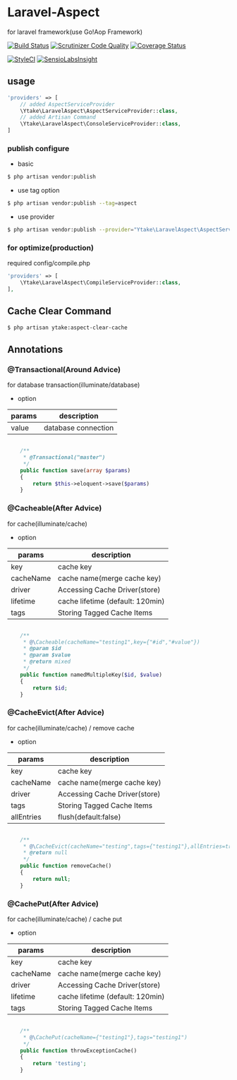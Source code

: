# Laravel-Aspect
for laravel framework(use Go!Aop Framework)

[![Build Status](https://travis-ci.org/ytake/Laravel-Aspect.svg?branch=develop)](https://travis-ci.org/ytake/Laravel-Aspect)
[![Scrutinizer Code Quality](https://scrutinizer-ci.com/g/ytake/Laravel-Aspect/badges/quality-score.png?b=develop)](https://scrutinizer-ci.com/g/ytake/Laravel-Aspect/?branch=develop)
[![Coverage Status](https://coveralls.io/repos/ytake/Laravel-Aspect/badge.svg?branch=develop&service=github)](https://coveralls.io/github/ytake/Laravel-Aspect?branch=develop)

[![StyleCI](https://styleci.io/repos/40900709/shield)](https://styleci.io/repos/40900709)
[![SensioLabsInsight](https://insight.sensiolabs.com/projects/70dace68-fe04-4039-aeb4-47a64c6acca3/mini.png)](https://insight.sensiolabs.com/projects/70dace68-fe04-4039-aeb4-47a64c6acca3)

## usage

```php
'providers' => [
    // added AspectServiceProvider 
    \Ytake\LaravelAspect\AspectServiceProvider::class,
    // added Artisan Command
    \Ytake\LaravelAspect\ConsoleServiceProvider::class,
]
```

### publish configure

* basic

```bash
$ php artisan vendor:publish
```

* use tag option

```bash
$ php artisan vendor:publish --tag=aspect
```

* use provider 

```bash
$ php artisan vendor:publish --provider="Ytake\LaravelAspect\AspectServiceProvider"
```

### for optimize(production)
required config/compile.php

```php
'providers' => [
    \Ytake\LaravelAspect\CompileServiceProvider::class,
],
```

## Cache Clear Command

```bash
$ php artisan ytake:aspect-clear-cache
```

## Annotations

### @Transactional(Around Advice)
for database transaction(illuminate/database)

* option

| params | description |
|-----|-------|
| value | database connection |

```php

    /**
     * @Transactional("master")
     */
    public function save(array $params)
    {
        return $this->eloquent->save($params)
    }
```

### @Cacheable(After Advice)
for cache(illuminate/cache)

* option

| params | description |
|-----|-------|
| key | cache key |
| cacheName | cache name(merge cache key) |
| driver | Accessing Cache Driver(store) |
| lifetime | cache lifetime (default: 120min) |
| tags | Storing Tagged Cache Items |

```php

    /**
     * @\Cacheable(cacheName="testing1",key={"#id","#value"})
     * @param $id
     * @param $value
     * @return mixed
     */
    public function namedMultipleKey($id, $value)
    {
        return $id;
    }
```

### @CacheEvict(After Advice)
for cache(illuminate/cache) / remove cache

* option

| params | description |
|-----|-------|
| key | cache key |
| cacheName | cache name(merge cache key) |
| driver | Accessing Cache Driver(store) |
| tags | Storing Tagged Cache Items |
| allEntries | flush(default:false) |

```php

    /**
     * @\CacheEvict(cacheName="testing",tags={"testing1"},allEntries=true)
     * @return null
     */
    public function removeCache()
    {
        return null;
    }
```

### @CachePut(After Advice)
for cache(illuminate/cache) / cache put

* option

| params | description |
|-----|-------|
| key | cache key |
| cacheName | cache name(merge cache key) |
| driver | Accessing Cache Driver(store) |
| lifetime | cache lifetime (default: 120min) |
| tags | Storing Tagged Cache Items |

```php

    /**
     * @\CachePut(cacheName={"testing1"},tags="testing1")
     */
    public function throwExceptionCache()
    {
        return 'testing';
    }
    
```

